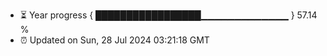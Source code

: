 - ⏳ Year progress { █████████████████▁▁▁▁▁▁▁▁▁▁▁▁▁ } 57.14 %
- ⏰ Updated on Sun, 28 Jul 2024 03:21:18 GMT

